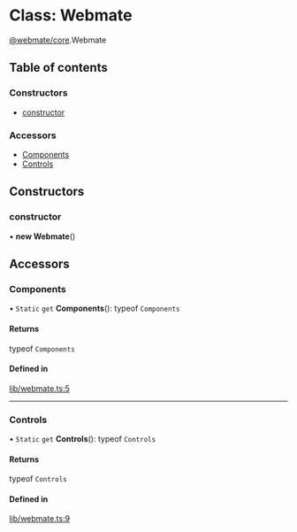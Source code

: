 # Class: Webmate

[@webmate/core](../wiki/@webmate.core).Webmate

## Table of contents

### Constructors

- [constructor](../wiki/@webmate.core.Webmate#constructor)

### Accessors

- [Components](../wiki/@webmate.core.Webmate#components)
- [Controls](../wiki/@webmate.core.Webmate#controls)

## Constructors

### constructor

• **new Webmate**()

## Accessors

### Components

• `Static` `get` **Components**(): typeof `Components`

#### Returns

typeof `Components`

#### Defined in

[lib/webmate.ts:5](https://gitlab.com/ligrila/webmate-lit/-/blob/4b99057/packages/core/src/lib/webmate.ts#L5)

___

### Controls

• `Static` `get` **Controls**(): typeof `Controls`

#### Returns

typeof `Controls`

#### Defined in

[lib/webmate.ts:9](https://gitlab.com/ligrila/webmate-lit/-/blob/4b99057/packages/core/src/lib/webmate.ts#L9)
